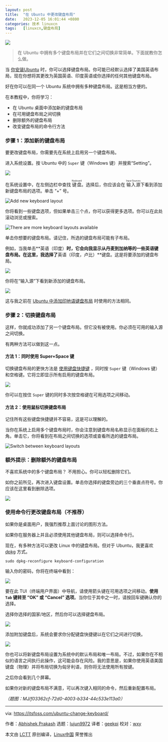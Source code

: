 ```yaml
---
layout: post
title:	"在 Ubuntu 中更改键盘布局"
date:	2023-12-05 16:01:44 +0800 
categories:	技术 linuxcn 
tags:	[linuxcn,键盘布局]
---
```



![](/Asserts/Images/album/202312/05/160115uz3s3y093fak0za9.png)



> 
> 在 Ubuntu 中拥有多个键盘布局并在它们之间切换非常简单。下面就教你怎么做。
> 
> 
> 


当 [你安装Ubuntu](https://itsfoss.com/install-ubuntu/) 时，你可以选择键盘布局。你可能已经默认选择了美国英语布局，现在你想将其更改为英国英语、印度英语或你选择的任何其他键盘布局。


好在你可以在同一个 Ubuntu 系统中拥有多种键盘布局。这是相当方便的。


在本教程中，你将学习：


* 在 Ubuntu 桌面中添加新的键盘布局
* 在可用键盘布局之间切换
* 删除额外的键盘布局
* 改变键盘布局的命令行方法


### 步骤 1：添加新的键盘布局


要更改键盘布局，你需要先在系统上启用另一个键盘布局。


进入系统设置。按 Ubuntu 中的 `Super` 键（Windows 键）并搜索“Setting”。


![](/Asserts/Images/album/202312/05/160144injsdaa4qpdia2db.png)


在系统设置中，在左侧边栏中查找 <ruby> 键盘 <rt>  Keyboard </rt></ruby>。选择后，你应该会在 <ruby> 输入源 <rt>  Input Sources </rt></ruby> 下看到添加新键盘布局的选项。单击 “+” 号。


![Add new keyboard layout](/Asserts/Images/album/202312/05/160144vzmvu5bee570b3r5.png)


你将看到一些键盘选项，但如果单击三个点，你可以获得更多选项。你可以在此处滚动浏览或搜索。


![There are more keyboard layouts available](/Asserts/Images/album/202312/05/160145c9m9x5rxpx7kagx6.png)


单击你想要的键盘布局。请记住，所选的键盘布局可能有子布局。


例如，当我单击\*\*英语（印度）**时，它会向我显示从丹麦到加纳等的一些英语键盘布局。在这里，我选择了**英语（印度，卢比）\*\*键盘。这是将要添加的键盘布局。


![](/Asserts/Images/album/202312/05/160145c3o2m5n35mywtmpm.png)


你将在“输入源”下看到新添加的键盘布局。


![](/Asserts/Images/album/202312/05/160146bipxixuooxcwpsab.png)


这与我之前在 [Ubuntu 中添加印地语键盘布局](https://itsfoss.com/type-indian-languages-ubuntu/) 时使用的方法相同。


### 步骤 2：切换键盘布局


这样，你就成功添加了另一个键盘布局。但它没有被使用。你必须在可用的输入源之间切换。


有两种方法可以做到这一点。


#### 方法 1：同时使用 Super+Space 键


切换键盘布局的更快方法是 [使用键盘快捷键](https://itsfoss.com/ubuntu-shortcuts/) ，同时按 `Super` 键（Windows 键）和空格键。它将立即显示所有启用的键盘布局。


![](/Asserts/Images/album/202312/05/160146k4epkq6ske2s97ci.png)


你可以在按住 `Super` 键的同时多次按空格键在可用选项之间移动。


#### 方法 2：使用鼠标切换键盘布局


记住所有这些键盘快捷键并不容易，这是可以理解的。


当你在系统上启用多个键盘布局时，你会注意到键盘布局名称显示在面板的右上角。单击它，你将看到在布局之间切换的选项或查看所选的键盘布局。


![Switch between keyboard layouts](/Asserts/Images/album/202312/05/160146m4rr20zd06vbu2t9.png)


### 额外提示：删除额外的键盘布局


不喜欢系统中的多个键盘布局？ 不用担心。你可以轻松删除它们。


如你之前所见，再次进入键盘设置。单击你选择的键盘旁边的三个垂直点符号。你应该在这里看到删除选项。


![](/Asserts/Images/album/202312/05/160147dizpzbbld2bp3ifz.png)


### 使用命令行更改键盘布局（不推荐）


如果你是桌面用户，我强烈推荐上面讨论的图形方法。


如果你在服务器上并且必须使用其他键盘布局，则可以选择命令行。


现在，有多种方法可以更改 Linux 中的键盘布局。但对于 Ubuntu，我更喜欢 [dpkg](https://wiki.debian.org/dpkg) 方式。



```
sudo dpkg-reconfigure keyboard-configuration

```

输入你的密码，你将在终端中看到：


![](/Asserts/Images/album/202312/05/160147onnoyqnwzwkqkqwb.png)


要在此 TUI（终端用户界面）中导航，请使用箭头键在可用选项之间移动。**使用 `Tab` 键转至 “OK” 或 “Cancel” 选项**。当你位于其中之一时，请按回车键确认你的选择。


选择你选择的国家/地区，然后你可以选择键盘布局。


![](/Asserts/Images/album/202312/05/160147mi3vskd3vk9mwybk.png)


添加附加键盘后，系统会要求你分配键盘快捷键以在它们之间进行切换。


![](/Asserts/Images/album/202312/05/160148zv4fmf0i80m8o0es.png)


你也可以将新键盘布局设置为系统中的默认布局和唯一布局。不过，如果你在不相似的语言之间执行此操作，这可能会存在风险。我的意思是，如果你使用英语美国键盘（物理）并将布局切换为匈牙利语，则你将无法使用所有按键。


之后你会看到几个屏幕。


如果你对新的键盘布局不满意，可以再次键入相同的命令，然后重新配置布局。


*（题图：MJ/f03362cf-72d0-4003-b334-44c533e113a0）*




---


via: <https://itsfoss.com/ubuntu-change-keyboard/>


作者：[Abhishek Prakash](https://itsfoss.com/author/abhishek/) 选题：[lujun9972](https://github.com/lujun9972) 译者：[geekpi](https://github.com/geekpi) 校对：[wxy](https://github.com/wxy)


本文由 [LCTT](https://github.com/LCTT/TranslateProject) 原创编译，[Linux中国](https://linux.cn/) 荣誉推出
